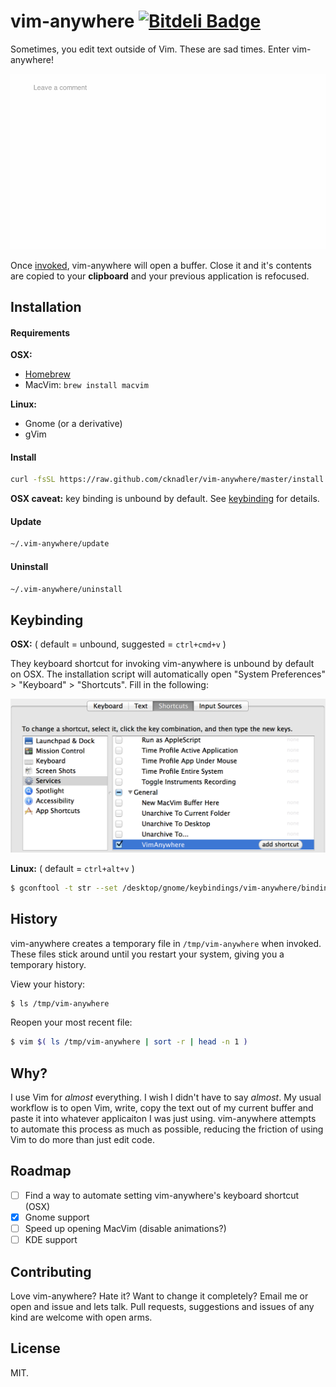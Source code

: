 # vim-anywhere [![Bitdeli Badge](https://d2weczhvl823v0.cloudfront.net/cknadler/vim-anywhere/trend.png)](https://bitdeli.com/free "Bitdeli Badge")

Sometimes, you edit text outside of Vim. These are sad times. Enter
vim-anywhere!

![demo](assets/demo.gif)

Once [invoked](#keybinding), vim-anywhere will open a buffer. Close it and it's
contents are copied to your __clipboard__ and your previous application is
refocused.

## Installation

#### Requirements

__OSX:__

- [Homebrew](http://brew.sh/)
- MacVim: `brew install macvim`

__Linux:__

- Gnome (or a derivative)
- gVim

#### Install

```bash
curl -fsSL https://raw.github.com/cknadler/vim-anywhere/master/install | bash
```

__OSX caveat:__ key binding is unbound by default. See [keybinding](#keybinding)
for details.

#### Update

```bash
~/.vim-anywhere/update
```

#### Uninstall

```bash
~/.vim-anywhere/uninstall
```

## Keybinding

__OSX:__ ( default = unbound, suggested = `ctrl+cmd+v` )

They keyboard shortcut for invoking vim-anywhere is unbound by default on OSX.
The installation script will automatically open
"System Preferences" > "Keyboard" > "Shortcuts". Fill in the following:

![keyboard shortcut](assets/shortcut.png)

__Linux:__ ( default = `ctrl+alt+v` )

```bash
$ gconftool -t str --set /desktop/gnome/keybindings/vim-anywhere/binding <custom binding>
```

## History

vim-anywhere creates a temporary file in `/tmp/vim-anywhere` when
invoked. These files stick around until you restart your system, giving you
a temporary history.

View your history:

```bash
$ ls /tmp/vim-anywhere
```

Reopen your most recent file:

```bash
$ vim $( ls /tmp/vim-anywhere | sort -r | head -n 1 )
```

## Why?

I use Vim for _almost_ everything. I wish I didn't have to say _almost_. My
usual workflow is to open Vim, write, copy the text out of my current buffer
and paste it into whatever applicaiton I was just using. vim-anywhere attempts
to automate this process as much as possible, reducing the friction of using
Vim to do more than just edit code.

## Roadmap

- &#x2610; Find a way to automate setting vim-anywhere's keyboard shortcut (OSX)
- &#x2612; Gnome support
- &#x2610; Speed up opening MacVim (disable animations?)
- &#x2610; KDE support

## Contributing

Love vim-anywhere? Hate it? Want to change it completely? Email me or open and
issue and lets talk. Pull requests, suggestions and issues of any kind are
welcome with open arms.

## License

MIT.
